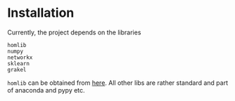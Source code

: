 # Installation

Currently, the project depends on the libraries

```
homlib
numpy
networkx
sklearn
grakel
```

`homlib` can be obtained from [here](https://github.com/spaghetti-source/homlib). All other libs are rather standard and part of anaconda and pypy etc.

